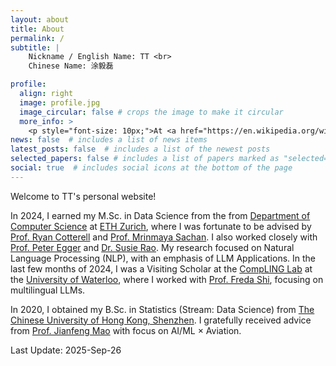 ```yaml
---
layout: about
title: About
permalink: /
subtitle: |
    Nickname / English Name: TT <br>
    Chinese Name: 涂毅磊

profile:
  align: right
  image: profile.jpg
  image_circular: false # crops the image to make it circular
  more_info: > 
    <p style="font-size: 10px;">At <a href="https://en.wikipedia.org/wiki/Piazzale_Michelangelo">Piazzale Michelangelo</a>, Folrence, Tuscany, Italy.</p>
news: false  # includes a list of news items
latest_posts: false  # includes a list of the newest posts
selected_papers: false # includes a list of papers marked as "selected={true}"
social: true  # includes social icons at the bottom of the page
---
```

Welcome to TT's personal website!

<!-- [Looking for a job]

[Deferred due to prolonged Canadian visa check] ~~Starting September 2025, I will be pursuing a Ph.D. in Computer Science at the [UBC NLP Group](https://nlp.cs.ubc.ca/) at the [University of British Columbia](https://www.ubc.ca/), co-supervised by Profs. [Hila Gonen](https://gonenhila.github.io/)([Department of Computer Science](https://www.cs.ubc.ca/)) and [Jian Zhu](https://lingjzhu.github.io/)([Department of Linguistics](https://linguistics.ubc.ca/)). I will also closely collaborate with Prof. [Isabel Papadimitriou](https://www.isabelpapad.com/). My research will focus on multilingual language models and speech models.~~ -->

In 2024, I earned my M.Sc. in Data Science from the from [Department of Computer Science](https://inf.ethz.ch/) at [ETH Zurich](https://ethz.ch/en.html), where I was fortunate to be advised by [Prof. Ryan Cotterell](https://rycolab.io/authors/ryan/) and [Prof. Mrinmaya Sachan](https://lre.inf.ethz.ch/). I also worked closely with [Prof. Peter Egger](https://mtec.ethz.ch/people/person-detail.MTY2NTM0.TGlzdC8xOTE1LC0yMDgyMjgwMDQ4.html) and [Dr. Susie Rao](https://susierao.github.io/about/). My research focused on Natural Language Processing (NLP), with an emphasis of LLM Applications. In the last few months of 2024, I was a Visiting Scholar at the [CompLING Lab](https://compling-wat.com/) at the [University of Waterloo](https://cs.uwaterloo.ca/), where I worked with [Prof. Freda Shi](https://home.ttic.edu/~freda/), focusing on multilingual LLMs. 

In 2020, I obtained my B.Sc. in Statistics (Stream: Data Science) from [The Chinese University of Hong Kong, Shenzhen](https://www.cuhk.edu.cn/en). I gratefully received advice from [Prof. Jianfeng Mao](https://sds.cuhk.edu.cn/en/teacher/268) with focus on AI/ML × Aviation.

Last Update: 2025-Sep-26